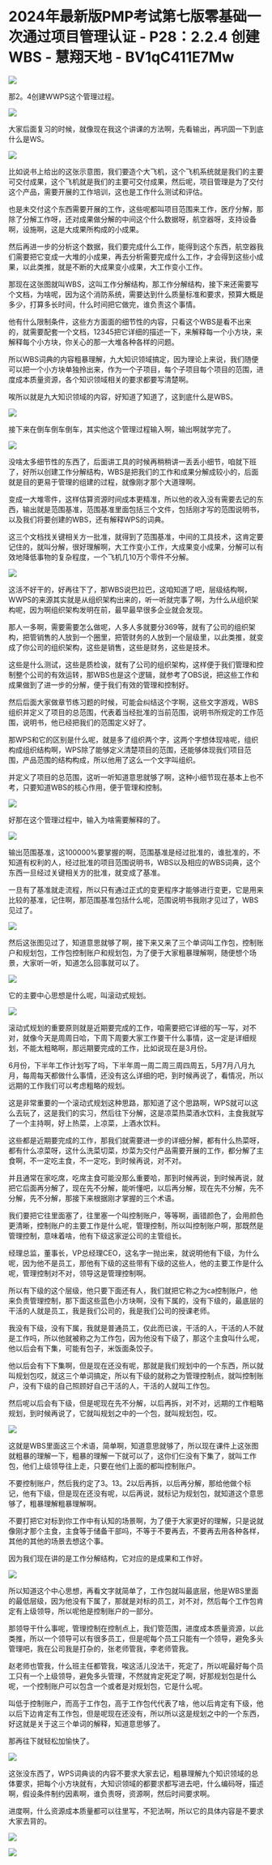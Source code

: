 # 2024年最新版PMP考试第七版零基础一次通过项目管理认证 - P28：2.2.4 创建WBS - 慧翔天地 - BV1qC411E7Mw

![](img/d61d6108c469f24735559ad8ae1d9a0a_0.png)

那2。4创建WWPS这个管理过程。

![](img/d61d6108c469f24735559ad8ae1d9a0a_2.png)

大家后面复习的时候，就像现在我这个讲课的方法啊，先看输出，再巩固一下到底什么是WS。

![](img/d61d6108c469f24735559ad8ae1d9a0a_4.png)

比如说书上给出的这张示意图，我们要造个大飞机，这个飞机系统就是我们的主要可交付成果，这个飞机就是我们的主要可交付成果，然后呢，项目管理是为了交付这个产品，需要开展的工作培训，这也是工作什么测试和评估。

也是未交付这个东西需要开展的工作，这些呢都叫项目范围来工作，医疗分解，那除了分解工作呀，还对成果做分解的中间这个什么数据呀，航空器呀，支持设备啊，设施啊，这是大成果所构成的小成果。

然后再进一步的分析这个数据，我们要完成什么工作，能得到这个东西，航空器我们需要把它变成一大堆的小成果，再去分析需要完成什么工作，才会得到这些小成果，以此类推，就是不断的大成果变小成果，大工作变小工作。

那现在这张图就叫WBS，这叫工作分解结构，那工作分解结构，接下来还需要写个文档，为啥呢，因为这个消防系统，需要达到什么质量标准和要求，预算大概是多少，打算多长时间，什么时间把它做完，谁负责这个事情。

他有什么限制条件，这些方方面面的细节性的内容，只看这个WBS是看不出来的，就需要配套一个文档，12345把它详细的描述一下，来解释每一个小方块，来解释每个小方块，你关心的那一大堆各种各样的问题。

所以WBS词典的内容粗暴理解，九大知识领域搞定，因为理论上来说，我们随便可以把一个小方块单独拎出来，作为一个子项目，每个子项目每个项目的范围，进度成本质量资源，各个知识领域相关的要求都要写清楚啊。

唉所以就是九大知识领域的内容，好知道了知道了，这到底什么是WBS。

![](img/d61d6108c469f24735559ad8ae1d9a0a_6.png)

接下来在倒车倒车倒车，其实他这个管理过程输入啊，输出啊就学完了。

![](img/d61d6108c469f24735559ad8ae1d9a0a_8.png)

没啥太多细节性的东西了，后面讲工具的时候再稍稍讲一丢丢小细节，咱就下班了，好所以创建工作分解结构，WBS是把我们的工作和成果分解成较小的，后面就是目的更易于管理的组建的过程，就像刚才那个大道理啊。

变成一大堆零件，这样估算资源时间成本更精准，所以他的收入没有需要去记的东西，输出就是范围基准，范围基准里面包括三个文件，包括刚才写的范围说明书，以及我们将要创建的WBS，还有解释WPS的词典。

这三个文档找关键相关方一批准，就得到了范围基准，中间的工具技术，这肯定要记住的，就叫分解，很好理解啊，大工作变小工作，大成果变小成果，分解可以有效地降低事物的复杂程度，一个飞机几10万个零件不分解。



![](img/d61d6108c469f24735559ad8ae1d9a0a_10.png)

这活不好干的，好再往下了，那WBS说巴拉巴，这咱知道了吧，层级结构啊，WWPS的来源其实就是从组织架构出来的，听一听就完事了啊，为什么从组织架构呢，因为啊组织架构发明在前，最早最早很多企业就会发现。

那人一多啊，需要需要怎么做呢，人多人多就要分369等，就有了公司的组织架构，把管销售的人放到一个圈里，把管财务的人放到一个层级里，以此类推，就变成了你公司的组织架构，这些是销售，这些是财务，这些是技术。

这些是什么测试，这些是质检诶，就有了公司的组织架构，这样便于我们管理和控制整个公司的有效运转，那WBS也是这个逻辑，就参考了OBS说，把这些工作和成果做到了进一步的分解，便于我们有效的管理和控制好。

然后后面大家做章节练习题的时候，可能会纠结这个字啊，这些文字游戏，WBS组织并定义了项目的总范围，代表着当经批准的当前范围，说明书所规定的工作范围，说明书，他已经把我们的范围定义好了。

那WPS和它的区别是什么呢，就是多了组织两个字，这两个字想体现啥呢，组织构成组织结构啊，WPS除了能够定义清楚项目的范围，还能够体现我们项目范围，产品范围的结构构成，所以他用了这么一个文字叫组织。

并定义了项目的总范围，这听一听知道意思就够了啊，这种小细节现在基本上也不考，只要知道WBS的核心作用，便于管理和控制。



![](img/d61d6108c469f24735559ad8ae1d9a0a_12.png)

好那在这个管理过程中，输入为啥需要解释的了。

![](img/d61d6108c469f24735559ad8ae1d9a0a_14.png)

输出范围基准，这100000%要掌握的啊，范围基准是经过批准的，谁批准的，不知道有权利的人，经过批准的项目范围说明书，WBS以及相应的WBS词典，这个东西一旦经过关键相关方的批准，就变成了基准。

一旦有了基准就走流程，所以只有通过正式的变更程序才能够进行变更，它是用来比较的基准，记住啊，那范围基准包括什么呢，范围说明书我刚才见过了，WBS见过了。



![](img/d61d6108c469f24735559ad8ae1d9a0a_16.png)

然后这张图见过了，知道意思就够了啊，接下来又来了三个单词叫工作包，控制账户和规划包，工作包控制账户和规划包，为了便于大家粗暴理解啊，随便想个场景，大家听一听，知道怎么回事就可以了。



![](img/d61d6108c469f24735559ad8ae1d9a0a_18.png)

它的主要中心思想是什么呢，叫滚动式规划。

![](img/d61d6108c469f24735559ad8ae1d9a0a_20.png)

滚动式规划的重要原则就是近期要完成的工作，咱需要把它详细的写一写，对不对，就像今天是周周日哈，下周下周要大家工作要干什么事情，这一定是详细规划，不能太粗略啊，那远期要完成的工作，比如说现在是3月份。

6月份，下半年工作计划写了吗，下半年周一周二周三周四周五，5月7月八月九月，每周每天都做什么事情，还没有这么详细的吧，到时候再说了，看情况，所以远期的工作我们可以考虑粗略的规划。

这是非常重要的一个滚动式规划这种思路，那知道了这个思路啊，WPS就可以这么去玩了，这是我们的实习，然后往下分解，这是凉菜热菜酒水饮料，主食我就写了一个主持啊，好上热菜，上凉菜，上酒水饮料。

这些都是近期要完成的工作，那我们就需要进一步的详细分解，都有什么热菜呀，都有什么凉菜呀，这什么洗菜切菜，炒菜为交付产品需要开展的工作，都分解了主食啊，不一定吃主食，不一定吃，到时候再说，对不对。

并且通常在家吃席，吃席主食可能没那么重要哈，那到时候再说，到时候再说，就把它后面再分解了，现在先不分解，能听懂吧，以后再分解，现在先不分解，先不分解，先不分解，那接下来根据刚才掌握的三个术语。

我们要把它往里面塞了，往里塞一个叫控制账户，等等啊，画错颜色了，会用颜色更清晰，控制账户的主要工作是什么呢，管理控制，所以叫控制账户啊，那既然是管理控制，意味着啥，他有下级这家逆公司的主管组长。

经理总监，董事长，VP总经理CEO，这名字一抛出来，就说明他有下级，为什么呢，因为他不是员工，那他有下级的这些带有下级的这些人，他的主要工作是什么呢，管理控制对不对，领导这是管理控制啊。

所以有下级的这个层级，他只要下面还有人，我们就把它称之为ca控制账户，他来负责管理控制，那下面这些蓝色小方块啊，没有下属的，没有下级的，最底层的干活的人就是员工，我是我们公司的，我是我们公司的授课老师。

我没有下级，没有下属，我就是普通员工，仅此而已诶，干活的人，干活的人不就是工作吗，所以他就被称之为工作包，因为他没有下级了，那这个主食叫什么呢，他以后会有下集，可能有包子，米饭面条饺子。

他以后会有下下集啊，但是现在还没有呢，那就是我们规划中的一个东西，所以就叫规划包哎，就这三个单词搞定，所以有下级的就称之为管理控制点，就叫控制账户，没有下级的自己照顾好自己干活的人，干活的人就叫工作包。

然后呢以后会有下级，但是呢现在先不分解，以后再拆，对不对，远期的工作粗略规划，到时候再说了，它就叫规划之中的一个包，就叫规划包，哎。



![](img/d61d6108c469f24735559ad8ae1d9a0a_22.png)

这就是WBS里面这三个术语，简单啊，知道意思就够了，所以现在课件上这张图就粗暴的理解一下，粗暴的理解一下就可以了，这你们仨没有下集了，就叫工作包，他们上级领导往上走，只要在他们上面的都叫控制账户。

不要控制账户，然后我约定了3。13。2以后再拆，以后再分解，那给他做个标记，他有下级，但是现在还没有呢，以后再说，就标记为规划包，就知道这个意思够了，粗暴理解粗暴理解啊。

不要打把它对标到你工作中有认知的场景啊，为了便于大家更好的理解，只是说就像刚才那个主食，主食等于储备干部吗，不等于不要再去，不要再去用各种各样，其他的其他的场景去想这个事。

因为我们现在讲的是工作分解结构，它对应的是成果和工作好。

![](img/d61d6108c469f24735559ad8ae1d9a0a_24.png)

所以知道这个中心思想，再看文字就简单了，工作包就叫最底层，他是WBS里面的最低层级，因为他没有下属了，那就是对标的员工，对不对，然后每个工作包肯定有上级领导，所以呢他是控制账户的一部分。

那领导干什么事呢，管理控制在控制点上，我们管范围，进度成本质量资源，以此类推，所以一个领导可以有很多员工，但是呢每个员工只能有一个领导，避免多头管理吧，我在公司我是打杂的，张老师管我，李老师管我。

赵老师也管我，什么班主任都管我，唉这活儿没法干，死定了，所以呢最好每个员工只有一个上级领导，避免多头管理，不然就肯定死定了啊，好那规划包是什么呢，一个控制账户可以包含一个或者是对规划包，它是什么呢。

叫低于控制账户，而高于工作包，高于工作包代代表了啥，他以后肯定有下级，他以后下边肯定有工作包，但是呢现在还没有，所以所以这是规划之中的一个东西，好这就是关于这三个单词的解释，知道意思够了。

那再往下就轻松加愉快了。

![](img/d61d6108c469f24735559ad8ae1d9a0a_26.png)

这张没东西了，WPS词典谈的内容不要求大家去记，粗暴理解九个知识领域的总体要求，把每个小方块就有，大知识领域的都要求都写进去吧，什么编码呀，描述啊，假设条件制约因素啊，谁负责呀，资源啊，然后时间要求啊。

进度啊，什么资源成本质量都可以往里写，不犯法啊，所以它的具体内容是不要求大家去背的。

![](img/d61d6108c469f24735559ad8ae1d9a0a_28.png)

![](img/d61d6108c469f24735559ad8ae1d9a0a_29.png)